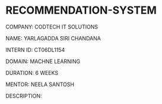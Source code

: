 # RECOMMENDATION-SYSTEM

COMPANY: CODTECH IT SOLUTIONS

NAME: YARLAGADDA SIRI CHANDANA

INTERN ID: CT06DL1154

DOMAIN: MACHNE LEARNING

DURATION: 6 WEEKS

MENTOR: NEELA SANTOSH

DESCRIPTION:
